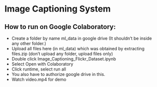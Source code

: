 # Image Captioning System

## How to run on Google Colaboratory:
* Create a folder by name ml_data in google drive (It shouldn’t be inside any other folder.)
* Upload all files here (in ml_data) which was obtained by extracting files.zip (don’t upload any folder, upload files only)
* Double click Image_Captioning_Flickr_Dataset.ipynb
* Select Open with Colaboratory
* Click runtime, select run all
* You also have to authorize google drive in this.
* Watch video.mp4 for demo

